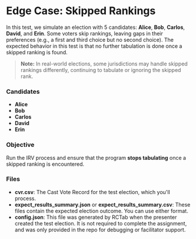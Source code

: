 # Edge Case: Skipped Rankings

In this test, we simulate an election with 5 candidates: **Alice**, **Bob**, **Carlos**, **David**, and **Erin**. Some voters skip rankings, leaving gaps in their preferences (e.g., a first and third choice but no second choice). The expected behavior in this test is that no further tabulation is done once a skipped ranking is found.

> **Note:** In real-world elections, some jurisdictions may handle skipped rankings differently, continuing to tabulate or ignoring the skipped rank.

### Candidates
- **Alice**
- **Bob**
- **Carlos**
- **David**
- **Erin**

### Objective
Run the IRV process and ensure that the program **stops tabulating** once a skipped ranking is encountered.

### Files
- **cvr.csv**: The Cast Vote Record for the test election, which you'll process.
- **expect_results_summary.json** or **expect_results_summary.csv**: These files contain the expected election outcome. You can use either format.
- **config.json**: This file was generated by RCTab when the presenter created the test election. It is not required to complete the assignment, and was only provided in the repo for debugging or facilitator support.